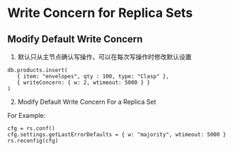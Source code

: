 # Write Concern for Replica Sets

## Modify Default Write Concern

1. 默认只从主节点确认写操作，可以在每次写操作时修改默认设置

```
db.products.insert(
   { item: "envelopes", qty : 100, type: "Clasp" },
   { writeConcern: { w: 2, wtimeout: 5000 } }
)
```

2. Modify Default Write Concern For a Replica Set

For Example:

```
cfg = rs.conf()
cfg.settings.getLastErrorDefaults = { w: "majority", wtimeout: 5000 }
rs.reconfig(cfg)
```
